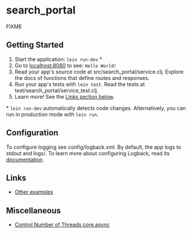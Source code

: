 # search_portal

FIXME

## Getting Started

1. Start the application: `lein run-dev` \*
2. Go to [localhost:8080](http://localhost:8080/) to see: `Hello World!`
3. Read your app's source code at src/search_portal/service.clj. Explore the docs of functions
   that define routes and responses.
4. Run your app's tests with `lein test`. Read the tests at test/search_portal/service_test.clj.
5. Learn more! See the [Links section below](#links).

\* `lein run-dev` automatically detects code changes. Alternatively, you can run in production mode
with `lein run`.

## Configuration

To configure logging see config/logback.xml. By default, the app logs to stdout and logs/.
To learn more about configuring Logback, read its [documentation](http://logback.qos.ch/documentation.html).

## Links
* [Other examples](https://github.com/pedestal/samples)

## Miscellaneous
* [Control Number of Threads core.async](https://stackoverflow.com/questions/18779296/clojure-core-async-any-way-to-control-number-of-threads-in-that-go-thread)
